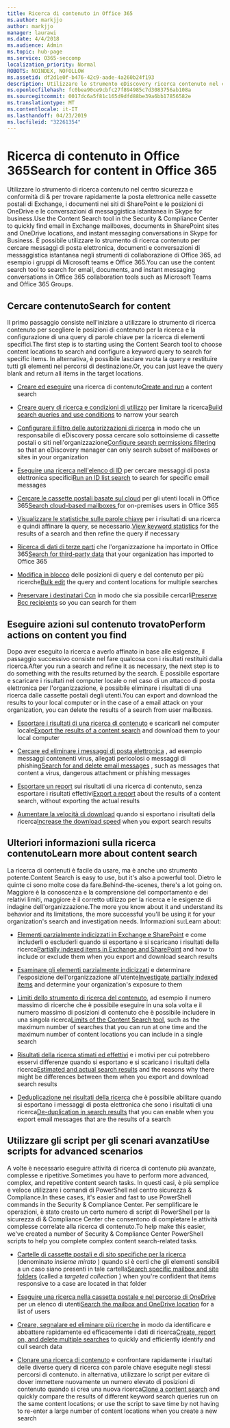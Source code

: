 ```yaml
---
title: Ricerca di contenuto in Office 365
ms.author: markjjo
author: markjjo
manager: laurawi
ms.date: 4/4/2018
ms.audience: Admin
ms.topic: hub-page
ms.service: O365-seccomp
localization_priority: Normal
ROBOTS: NOINDEX, NOFOLLOW
ms.assetid: df2d1e0f-b476-42c9-aade-4a260b24f193
description: Utilizzare lo strumento eDiscovery ricerca contenuto nel centro sicurezza e conformità & per trovare rapidamente la posta elettronica nelle cassette postali di Exchange, i documenti nei siti di SharePoint e le posizioni OneDrive e le conversazioni di messaggistica istantanea in Skype for business.
ms.openlocfilehash: fc0bea90ce9cbfc27f894985c7d3083756ab108a
ms.sourcegitcommit: 0017dc6a5f81c165d9dfd88be39a6bb17856582e
ms.translationtype: MT
ms.contentlocale: it-IT
ms.lasthandoff: 04/23/2019
ms.locfileid: "32261354"
---
```

# <a name="search-for-content-in-office-365"></a><span data-ttu-id="d8f9f-103">Ricerca di contenuto in Office 365</span><span class="sxs-lookup"><span data-stu-id="d8f9f-103">Search for content in Office 365</span></span>

<span data-ttu-id="d8f9f-104">Utilizzare lo strumento di ricerca contenuto nel centro sicurezza e conformità di & per trovare rapidamente la posta elettronica nelle cassette postali di Exchange, i documenti nei siti di SharePoint e le posizioni di OneDrive e le conversazioni di messaggistica istantanea in Skype for business.</span><span class="sxs-lookup"><span data-stu-id="d8f9f-104">Use the Content Search tool in the Security & Compliance Center to quickly find email in Exchange mailboxes, documents in SharePoint sites and OneDrive locations, and instant messaging conversations in Skype for Business.</span></span> <span data-ttu-id="d8f9f-105">È possibile utilizzare lo strumento di ricerca contenuto per cercare messaggi di posta elettronica, documenti e conversazioni di messaggistica istantanea negli strumenti di collaborazione di Office 365, ad esempio i gruppi di Microsoft teams e Office 365.</span><span class="sxs-lookup"><span data-stu-id="d8f9f-105">You can use the content search tool to search for email, documents, and instant messaging conversations in Office 365 collaboration tools such as Microsoft Teams and Office 365 Groups.</span></span>
  
## <a name="search-for-content"></a><span data-ttu-id="d8f9f-106">Cercare contenuto</span><span class="sxs-lookup"><span data-stu-id="d8f9f-106">Search for content</span></span>

<span data-ttu-id="d8f9f-107">Il primo passaggio consiste nell'iniziare a utilizzare lo strumento di ricerca contenuto per scegliere le posizioni di contenuto per la ricerca e la configurazione di una query di parole chiave per la ricerca di elementi specifici.</span><span class="sxs-lookup"><span data-stu-id="d8f9f-107">The first step is to starting using the Content Search tool to choose content locations to search and configure a keyword query to search for specific items.</span></span> <span data-ttu-id="d8f9f-108">In alternativa, è possibile lasciare vuota la query e restituire tutti gli elementi nei percorsi di destinazione.</span><span class="sxs-lookup"><span data-stu-id="d8f9f-108">Or, you can just leave the query blank and return all items in the target locations.</span></span>
  
- <span data-ttu-id="d8f9f-109">[Creare ed eseguire](content-search.md) una ricerca di contenuto</span><span class="sxs-lookup"><span data-stu-id="d8f9f-109">[Create and run](content-search.md) a content search</span></span> 
    
- <span data-ttu-id="d8f9f-110">[Creare query di ricerca e condizioni di utilizzo](keyword-queries-and-search-conditions.md) per limitare la ricerca</span><span class="sxs-lookup"><span data-stu-id="d8f9f-110">[Build search queries and use conditions](keyword-queries-and-search-conditions.md) to narrow your search</span></span> 
    
- <span data-ttu-id="d8f9f-111">[Configurare il filtro delle autorizzazioni di ricerca](permissions-filtering-for-content-search.md) in modo che un responsabile di eDiscovery possa cercare solo sottoinsieme di cassette postali o siti nell'organizzazione</span><span class="sxs-lookup"><span data-stu-id="d8f9f-111">[Configure search permissions filtering](permissions-filtering-for-content-search.md) so that an eDiscovery manager can only search subset of mailboxes or sites in your organization</span></span> 
    
- <span data-ttu-id="d8f9f-112">[Eseguire una ricerca nell'elenco di ID](csv-file-for-an-id-list-content-search.md) per cercare messaggi di posta elettronica specifici</span><span class="sxs-lookup"><span data-stu-id="d8f9f-112">[Run an ID list search](csv-file-for-an-id-list-content-search.md) to search for specific email messages</span></span> 
    
- <span data-ttu-id="d8f9f-113">[Cercare le cassette postali basate sul cloud](search-cloud-based-mailboxes-for-on-premises-users.md) per gli utenti locali in Office 365</span><span class="sxs-lookup"><span data-stu-id="d8f9f-113">[Search cloud-based mailboxes ](search-cloud-based-mailboxes-for-on-premises-users.md) for on-premises users in Office 365</span></span>

- <span data-ttu-id="d8f9f-114">[Visualizzare le statistiche sulle parole chiave](view-keyword-statistics-for-content-search.md) per i risultati di una ricerca e quindi affinare la query, se necessario.</span><span class="sxs-lookup"><span data-stu-id="d8f9f-114">[View keyword statistics](view-keyword-statistics-for-content-search.md) for the results of a search and then refine the query if necessary</span></span> 
    
- <span data-ttu-id="d8f9f-115">[Ricerca di dati di terze parti](use-content-search-to-search-third-party-data-that-was-imported.md) che l'organizzazione ha importato in Office 365</span><span class="sxs-lookup"><span data-stu-id="d8f9f-115">[Search for third-party data](use-content-search-to-search-third-party-data-that-was-imported.md) that your organization has imported to Office 365</span></span> 
    
- <span data-ttu-id="d8f9f-116">[Modifica in blocco](bulk-edit-content-searches.md) delle posizioni di query e del contenuto per più ricerche</span><span class="sxs-lookup"><span data-stu-id="d8f9f-116">[Bulk edit](bulk-edit-content-searches.md) the query and content locations for multiple searches</span></span> 
    
- <span data-ttu-id="d8f9f-117">[Preservare i destinatari Ccn](https://docs.microsoft.com/exchange/policy-and-compliance/holds/preserve-bcc-recipients-and-group-members) in modo che sia possibile cercarli</span><span class="sxs-lookup"><span data-stu-id="d8f9f-117">[Preserve Bcc recipients](https://docs.microsoft.com/exchange/policy-and-compliance/holds/preserve-bcc-recipients-and-group-members) so you can search for them</span></span> 

## <a name="perform-actions-on-content-you-find"></a><span data-ttu-id="d8f9f-118">Eseguire azioni sul contenuto trovato</span><span class="sxs-lookup"><span data-stu-id="d8f9f-118">Perform actions on content you find</span></span>

<span data-ttu-id="d8f9f-119">Dopo aver eseguito la ricerca e averlo affinato in base alle esigenze, il passaggio successivo consiste nel fare qualcosa con i risultati restituiti dalla ricerca.</span><span class="sxs-lookup"><span data-stu-id="d8f9f-119">After you run a search and refine it as necessary, the next step is to do something with the results returned by the search.</span></span> <span data-ttu-id="d8f9f-120">È possibile esportare e scaricare i risultati nel computer locale o nel caso di un attacco di posta elettronica per l'organizzazione, è possibile eliminare i risultati di una ricerca dalle cassette postali degli utenti.</span><span class="sxs-lookup"><span data-stu-id="d8f9f-120">You can export and download the results to your local computer or in the case of a email attack on your organization, you can delete the results of a search from user mailboxes.</span></span>
  
- <span data-ttu-id="d8f9f-121">[Esportare i risultati di una ricerca di contenuto](export-search-results.md) e scaricarli nel computer locale</span><span class="sxs-lookup"><span data-stu-id="d8f9f-121">[Export the results of a content search](export-search-results.md) and download them to your local computer</span></span> 
    
- <span data-ttu-id="d8f9f-122">[Cercare ed eliminare i messaggi di posta elettronica](search-for-and-delete-messages-in-your-organization.md) , ad esempio messaggi contenenti virus, allegati pericolosi o messaggi di phishing</span><span class="sxs-lookup"><span data-stu-id="d8f9f-122">[Search for and delete email messages](search-for-and-delete-messages-in-your-organization.md) , such as messages that content a virus, dangerous attachment or phishing messages</span></span> 
    
- <span data-ttu-id="d8f9f-123">[Esportare un report](export-a-content-search-report.md) sui risultati di una ricerca di contenuto, senza esportare i risultati effettivi</span><span class="sxs-lookup"><span data-stu-id="d8f9f-123">[Export a report](export-a-content-search-report.md) about the results of a content search, without exporting the actual results</span></span> 
    
- <span data-ttu-id="d8f9f-124">[Aumentare la velocità di download](increase-download-speeds-when-exporting-ediscovery-results.md) quando si esportano i risultati della ricerca</span><span class="sxs-lookup"><span data-stu-id="d8f9f-124">[Increase the download speed](increase-download-speeds-when-exporting-ediscovery-results.md) when you export search results</span></span> 
    
## <a name="learn-more-about-content-search"></a><span data-ttu-id="d8f9f-125">Ulteriori informazioni sulla ricerca contenuto</span><span class="sxs-lookup"><span data-stu-id="d8f9f-125">Learn more about content search</span></span>

<span data-ttu-id="d8f9f-126">La ricerca di contenuti è facile da usare, ma è anche uno strumento potente.</span><span class="sxs-lookup"><span data-stu-id="d8f9f-126">Content Search is easy to use, but it's also a powerful tool.</span></span> <span data-ttu-id="d8f9f-127">Dietro le quinte ci sono molte cose da fare.</span><span class="sxs-lookup"><span data-stu-id="d8f9f-127">Behind-the-scenes, there's a lot going on.</span></span> <span data-ttu-id="d8f9f-128">Maggiore è la conoscenza e la comprensione del comportamento e dei relativi limiti, maggiore è il corretto utilizzo per la ricerca e le esigenze di indagine dell'organizzazione.</span><span class="sxs-lookup"><span data-stu-id="d8f9f-128">The more you know about it and understand its behavior and its limitations, the more successful you'll be using it for your organization's search and investigation needs.</span></span> <span data-ttu-id="d8f9f-129">Informazioni su:</span><span class="sxs-lookup"><span data-stu-id="d8f9f-129">Learn about:</span></span>
  
- <span data-ttu-id="d8f9f-130">[Elementi parzialmente indicizzati in Exchange e SharePoint](partially-indexed-items-in-content-search.md) e come includerli o escluderli quando si esportano e si scaricano i risultati della ricerca</span><span class="sxs-lookup"><span data-stu-id="d8f9f-130">[Partially indexed items in Exchange and SharePoint](partially-indexed-items-in-content-search.md) and how to include or exclude them when you export and download search results</span></span> 
    
- <span data-ttu-id="d8f9f-131">[Esaminare gli elementi parzialmente indicizzati](investigating-partially-indexed-items-in-ediscovery.md) e determinare l'esposizione dell'organizzazione all'utente</span><span class="sxs-lookup"><span data-stu-id="d8f9f-131">[Investigate partially indexed items](investigating-partially-indexed-items-in-ediscovery.md) and determine your organization's exposure to them</span></span> 
    
- <span data-ttu-id="d8f9f-132">[Limiti dello strumento di ricerca del contenuto](limits-for-content-search.md), ad esempio il numero massimo di ricerche che è possibile eseguire in una sola volta e il numero massimo di posizioni di contenuto che è possibile includere in una singola ricerca</span><span class="sxs-lookup"><span data-stu-id="d8f9f-132">[Limits of the Content Search tool](limits-for-content-search.md), such as the maximum number of searches that you can run at one time and the maximum number of content locations you can include in a single search</span></span> 
    
- <span data-ttu-id="d8f9f-133">[Risultati della ricerca stimati ed effettivi](differences-between-estimated-and-actual-ediscovery-search-results.md) e i motivi per cui potrebbero esservi differenze quando si esportano e si scaricano i risultati della ricerca</span><span class="sxs-lookup"><span data-stu-id="d8f9f-133">[Estimated and actual search results](differences-between-estimated-and-actual-ediscovery-search-results.md) and the reasons why there might be differences between them when you export and download search results</span></span> 
    
- <span data-ttu-id="d8f9f-134">[Deduplicazione nei risultati della ricerca](de-duplication-in-ediscovery-search-results.md) che è possibile abilitare quando si esportano i messaggi di posta elettronica che sono i risultati di una ricerca</span><span class="sxs-lookup"><span data-stu-id="d8f9f-134">[De-duplication in search results](de-duplication-in-ediscovery-search-results.md) that you can enable when you export email messages that are the results of a search</span></span> 
    
## <a name="use-scripts-for-advanced-scenarios"></a><span data-ttu-id="d8f9f-135">Utilizzare gli script per gli scenari avanzati</span><span class="sxs-lookup"><span data-stu-id="d8f9f-135">Use scripts for advanced scenarios</span></span>

<span data-ttu-id="d8f9f-136">A volte è necessario eseguire attività di ricerca di contenuto più avanzate, complesse e ripetitive.</span><span class="sxs-lookup"><span data-stu-id="d8f9f-136">Sometimes you have to perform more advanced, complex, and repetitive content search tasks.</span></span> <span data-ttu-id="d8f9f-137">In questi casi, è più semplice e veloce utilizzare i comandi di PowerShell nel centro sicurezza & Compliance.</span><span class="sxs-lookup"><span data-stu-id="d8f9f-137">In these cases, it's easier and fast to use PowerShell commands in the Security & Compliance Center.</span></span> <span data-ttu-id="d8f9f-138">Per semplificare le operazioni, è stato creato un certo numero di script di PowerShell per la sicurezza di & Compliance Center che consentono di completare le attività complesse correlate alla ricerca di contenuto.</span><span class="sxs-lookup"><span data-stu-id="d8f9f-138">To help make this easier, we've created a number of Security & Compliance Center PowerShell scripts to help you complete complex content search-related tasks.</span></span>
  
- <span data-ttu-id="d8f9f-139">[Cartelle di cassette postali e di sito specifiche per la ricerca](use-content-search-for-targeted-collections.md) (denominato *insieme mirato* ) quando si è certi che gli elementi sensibili a un caso siano presenti in tale cartella</span><span class="sxs-lookup"><span data-stu-id="d8f9f-139">[Search specific mailbox and site folders](use-content-search-for-targeted-collections.md) (called a  *targeted collection*  ) when you're confident that items responsive to a case are located in that folder</span></span> 
    
- <span data-ttu-id="d8f9f-140">[Eseguire una ricerca nella cassetta postale e nel percorso di OneDrive](search-the-mailbox-and-onedrive-for-business-for-a-list-of-users.md) per un elenco di utenti</span><span class="sxs-lookup"><span data-stu-id="d8f9f-140">[Search the mailbox and OneDrive location](search-the-mailbox-and-onedrive-for-business-for-a-list-of-users.md) for a list of users</span></span> 
    
- <span data-ttu-id="d8f9f-141">[Creare, segnalare ed eliminare più ricerche](create-report-on-and-delete-multiple-content-searches.md) in modo da identificare e abbattere rapidamente ed efficacemente i dati di ricerca</span><span class="sxs-lookup"><span data-stu-id="d8f9f-141">[Create, report on, and delete multiple searches](create-report-on-and-delete-multiple-content-searches.md) to quickly and efficiently identify and cull search data</span></span> 
    
- <span data-ttu-id="d8f9f-142">[Clonare una ricerca di contenuto](clone-a-content-search.md) e confrontare rapidamente i risultati delle diverse query di ricerca con parole chiave eseguite negli stessi percorsi di contenuto. in alternativa, utilizzare lo script per evitare di dover immettere nuovamente un numero elevato di posizioni di contenuto quando si crea una nuova ricerca</span><span class="sxs-lookup"><span data-stu-id="d8f9f-142">[Clone a content search](clone-a-content-search.md) and quickly compare the results of different keyword search queries run on the same content locations; or use the script to save time by not having to re-enter a large number of content locations when you create a new search</span></span> 
    

